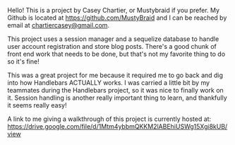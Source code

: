 Hello! This is a project by Casey Chartier, or Mustybraid if you prefer. My Github is located at https://github.com/MustyBraid and I can be reached by email at chartiercasey@gmail.com.

This project uses a session manager and a sequelize database to handle user account registration and store blog posts. There's a good chunk of front end work that needs to be done, but that's not my favorite thing to do so it's fine!

This was a great project for me because it required me to go back and dig into how Handlebars ACTUALLY works. I was carried a little bit by my teammates during the Handlebars project, so it was nice to finally work on it. Session handling is another really important thing to learn, and thankfully it seems really easy!

A link to me giving a walkthrough of this project is currently hosted at: https://drive.google.com/file/d/1Mtm4ybbmQKKM2lABEhiUSWg15Xgi8kUB/view